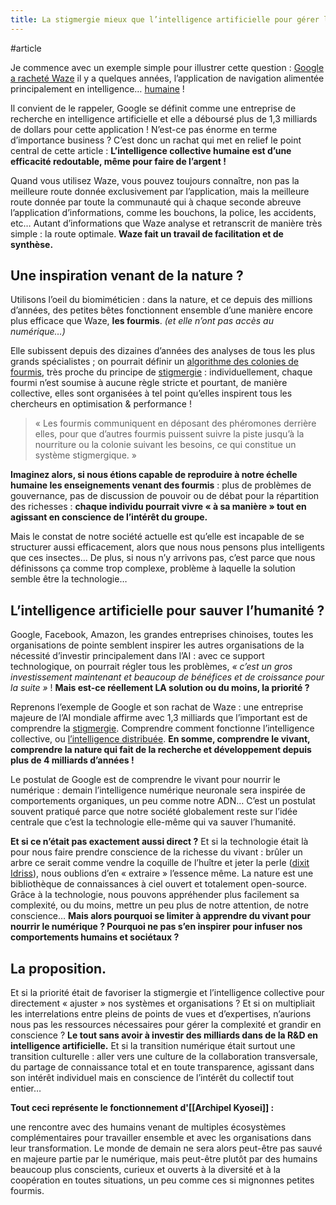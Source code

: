 ```yaml
---
title: La stigmergie mieux que l’intelligence artificielle pour gérer la complexité
---
```

#article 

Je commence avec un exemple simple pour illustrer cette question : [Google a racheté Waze](https://www.frandroid.com/marques/google/145902_google-pourrait-acquerir-lapplication-de-navigation-waze) il y a quelques années, l’application de navigation alimentée principalement en intelligence… [humaine](https://support.google.com/waze/answer/6078702?hl=fr) !

Il convient de le rappeler, Google se définit comme une entreprise de recherche en intelligence artificielle et elle a déboursé plus de 1,3 milliards de dollars pour cette application ! N’est-ce pas énorme en terme d’importance business ? C’est donc un rachat qui met en relief le point central de cette article : **L’intelligence collective humaine est d’une efficacité redoutable, même pour faire de l’argent !**

Quand vous utilisez Waze, vous pouvez toujours connaître, non pas la meilleure route donnée exclusivement par l’application, mais la meilleure route donnée par toute la communauté qui à chaque seconde abreuve l’application d’informations, comme les bouchons, la police, les accidents, etc… Autant d’informations que Waze analyse et retranscrit de manière très simple : la route optimale. **Waze fait un travail de facilitation et de synthèse.**

## **Une inspiration venant de la nature ?**

Utilisons l’oeil du biomiméticien : dans la nature, et ce depuis des millions d’années, des petites bêtes fonctionnent ensemble d’une manière encore plus efficace que Waze, **les fourmis**. *(et elle n’ont pas accès au numérique…)*

Elle subissent depuis des dizaines d’années des analyses de tous les plus grands spécialistes ; on pourrait définir un [algorithme des colonies de fourmis](https://fr.wikipedia.org/wiki/Algorithme_de_colonies_de_fourmis), très proche du principe de [stigmergie](https://fr.wikipedia.org/wiki/Stigmergie) : individuellement, chaque fourmi n’est soumise à aucune règle stricte et pourtant, de manière collective, elles sont organisées à tel point qu’elles inspirent tous les chercheurs en optimisation & performance !

> « Les fourmis communiquent en déposant des phéromones derrière elles, pour que d’autres fourmis puissent suivre la piste jusqu’à la nourriture ou la colonie suivant les besoins, ce qui constitue un système stigmergique. »

**Imaginez alors, si nous étions capable de reproduire à notre échelle humaine les enseignements venant des fourmis** : plus de problèmes de gouvernance, pas de discussion de pouvoir ou de débat pour la répartition des richesses : **chaque individu pourrait vivre « à sa manière » tout en agissant en conscience de l’intérêt du groupe.**

Mais le constat de notre société actuelle est qu’elle est incapable de se structurer aussi efficacement, alors que nous nous pensons plus intelligents que ces insectes… De plus, si nous n’y arrivons pas, c’est parce que nous définissons ça comme trop complexe, problème à laquelle la solution semble être la technologie…

## **L’intelligence artificielle pour sauver l’humanité ?**

Google, Facebook, Amazon, les grandes entreprises chinoises, toutes les organisations de pointe semblent inspirer les autres organisations de la nécessité d’investir principalement dans l’AI : avec ce support technologique, on pourrait régler tous les problèmes, *« c’est un gros investissement maintenant et beaucoup de bénéfices et de croissance pour la suite »* ! **Mais est-ce réellement LA solution ou du moins, la priorité ?**

Reprenons l’exemple de Google et son rachat de Waze : une entreprise majeure de l’AI mondiale affirme avec 1,3 milliards que l’important est de comprendre la [stigmergie](https://fr.wikipedia.org/wiki/Stigmergie). Comprendre comment fonctionne l’intelligence collective, ou [l’intelligence distribuée](https://fr.wikipedia.org/wiki/Intelligence_distribu%C3%A9e). **En somme, comprendre le vivant, comprendre la nature qui fait de la recherche et développement depuis plus de 4 milliards d’années !**

Le postulat de Google est de comprendre le vivant pour nourrir le numérique : demain l’intelligence numérique neuronale sera inspirée de comportements organiques, un peu comme notre ADN… C’est un postulat souvent pratiqué parce que notre société globalement reste sur l’idée centrale que c’est la technologie elle-même qui va sauver l’humanité.

**Et si ce n’était pas exactement aussi direct ?** Et si la technologie était là pour nous faire prendre conscience de la richesse du vivant : brûler un arbre ce serait comme vendre la coquille de l’huître et jeter la perle ([dixit Idriss](https://www.lepoint.fr/science/le-biomimetisme-selon-idriss-aberkane-17-le-management-de-la-nature-30-05-2017-2131393_25.php)), nous oublions d’en « extraire » l’essence même. La nature est une bibliothèque de connaissances à ciel ouvert et totalement open-source. Grâce à la technologie, nous pouvons appréhender plus facilement sa complexité, ou du moins, mettre un peu plus de notre attention, de notre conscience… **Mais alors pourquoi se limiter à apprendre du vivant pour nourrir le numérique ? Pourquoi ne pas s’en inspirer pour infuser nos comportements humains et sociétaux ?**

## La proposition.

Et si la priorité était de favoriser la stigmergie et l’intelligence collective pour directement « ajuster » nos systèmes et organisations ? Et si on multipliait les interrelations entre pleins de points de vues et d’expertises, n’aurions nous pas les ressources nécessaires pour gérer la complexité et grandir en conscience ? **Le tout sans avoir à investir des milliards dans de la R&D en intelligence artificielle.** Et si la transition numérique était surtout une transition culturelle : aller vers une culture de la collaboration transversale, du partage de connaissance total et en toute transparence, agissant dans son intérêt individuel mais en conscience de l’intérêt du collectif tout entier…

**Tout ceci représente le fonctionnement d'[[Archipel Kyosei]] :**

une rencontre avec des humains venant de multiples écosystèmes complémentaires pour travailler ensemble et avec les organisations dans leur transformation. Le monde de demain ne sera alors peut-être pas sauvé en majeure partie par le numérique, mais peut-être plutôt par des humains beaucoup plus conscients, curieux et ouverts à la diversité et à la coopération en toutes situations, un peu comme ces si mignonnes petites fourmis.